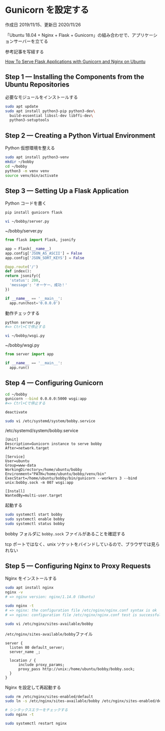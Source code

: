 # Gunicorn を設定する

作成日 2019/11/15、更新日 2020/11/26

「Ubuntu 18.04 + Nginx + Flask + Gunicorn」の組み合わせで、アプリケーションサーバーを立てる

参考記事を写経する

[How To Serve Flask Applications with Gunicorn and Nginx on Ubuntu](https://www.digitalocean.com/community/tutorials/how-to-serve-flask-applications-with-gunicorn-and-nginx-on-ubuntu-18-04)

## Step 1 — Installing the Components from the Ubuntu Repositories

必要なモジュールをインストールする

```bash
sudo apt update
sudo apt install python3-pip python3-dev\
  build-essential libssl-dev libffi-dev\
  python3-setuptools
```

## Step 2 — Creating a Python Virtual Environment

Python 仮想環境を整える

```bash
sudo apt install python3-venv
mkdir ~/bobby
cd ~/bobby
python3 -m venv venv
source venv/bin/activate
```

## Step 3 — Setting Up a Flask Application

Python コードを書く

```bash
pip install gunicorn flask

vi ~/bobby/server.py
```

~/bobby/server.py

```python
from flask import Flask, jsonify

app = Flask(__name__)
app.config['JSON_AS_ASCII'] = False
app.config['JSON_SORT_KEYS'] = False

@app.route('/')
def index():
return jsonify({
  'status': 200,
  'message': 'オーケー、成功！'
})

if __name__ == '__main__':
  app.run(host='0.0.0.0')
```

動作チェックする

```bash
python server.py
#=> Ctrl+Cで停止する

vi ~/bobby/wsgi.py
```

~/bobby/wsgi.py

```python
from server import app

if __name__ == '__main__':
  app.run()
```

## Step 4 — Configuring Gunicorn

```bash
cd ~/bobby
gunicorn --bind 0.0.0.0:5000 wsgi:app
#=> Ctrl+Cで停止する

deactivate

sudo vi /etc/systemd/system/bobby.service
```

/etc/systemd/system/bobby.service

```text
[Unit]
Description=Gunicorn instance to serve bobby
After=network.target

[Service]
User=ubuntu
Group=www-data
WorkingDirectory=/home/ubuntu/bobby
Environment="PATH=/home/ubuntu/bobby/venv/bin"
ExecStart=/home/ubuntu/bobby/bin/gunicorn --workers 3 --bind unix:bobby.sock -m 007 wsgi:app

[Install]
WantedBy=multi-user.target
```

起動する

```bash
sudo systemctl start bobby
sudo systemctl enable bobby
sudo systemctl status bobby
```

bobby フォルダに `bobby.sock` ファイルがあることを確認する

tcp ポートではなく、unix ソケットをバインドしているので、ブラウザでは見られない

## Step 5 — Configuring Nginx to Proxy Requests

Nginx をインストールする

```bash
sudo apt install nginx
nginx -v
# => nginx version: nginx/1.14.0 (Ubuntu)

sudo nginx -t
# => nginx: the configuration file /etc/nginx/nginx.conf syntax is ok
# => nginx: configuration file /etc/nginx/nginx.conf test is successful

sudo vi /etc/nginx/sites-available/bobby
```

`/etc/nginx/sites-available/bobby`ファイル

```text
server {
  listen 80 default_server;
  server_name _;

  location / {
      include proxy_params;
      proxy_pass http://unix:/home/ubuntu/bobby/bobby.sock;
  }
}
```

Nginx を設定して再起動する

```bash
sudo rm /etc/nginx/sites-enabled/default
sudo ln -s /etc/nginx/sites-available/bobby /etc/nginx/sites-enabled/default

# シンタックスエラーをチェックする
sudo nginx -t

sudo systemctl restart nginx
```
